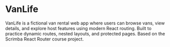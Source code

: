 # VanLife
VanLife is a fictional van rental web app where users can browse vans, view details, and explore host features using modern React routing. Built to practice dynamic routes, nested layouts, and protected pages.  Based on the Scrimba React Router course project.
